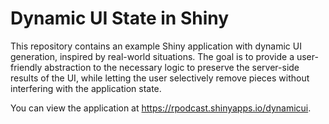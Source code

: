 # Dynamic UI State in Shiny

This repository contains an example Shiny application with dynamic UI generation, inspired by real-world situations. The goal is to provide a user-friendly abstraction to the necessary logic to preserve the server-side results of the UI, while letting the user selectively remove pieces without interfering with the application state.

You can view the application at <https://rpodcast.shinyapps.io/dynamicui>.
